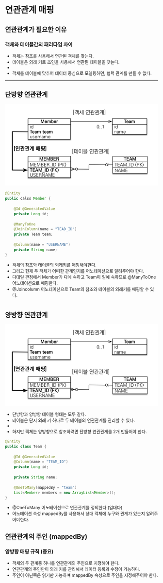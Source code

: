 # 연관관계 매핑

## 연관관계가 필요한 이유

### 객체와 테이블간의 패러다임 차이

- 객체는 참조를 사용해서 연관된 객체를 찾는다.
- 테이블은 외래 키로 조인을 사용해서 연관된 테이블을 찾는다.
-
- 객체를 테이블에 맞추어 데이터 중심으로 모델링하면, 협력 관계를 만들 수 없다.

---

## 단방향 연관관계

![](img/association_mapping_01.png)

```java
@Entity
public calss Member {
    
    @Id @GeneratedValue
    private Long id;
    
    @ManyToOne
    @JoinColumn(name = "TEAD_ID")
    private Team team;
    
    @Column(name = "USERNAME")
    private String name;  
}
```

- 객체의 참조와 테이블의 외래키를 매핑해야한다.
- 그리고 현재 두 객체가 어떠한 관계인지를 어노테이션으로 알려주어야 한다.
- 다대일 관점에서 Member가 다에 속하고 Team이 일에 속하므로 @ManyToOne 어노테이션으로 매핑한다.
- @Joincolumn 어노테이션으로 Team의 참조와 테이블의 외래키를 매핑할 수 있다.

#

## 양방향 연관관계

![](img/association_mapping_01.png)

- 단방향과 양방향 테이블 형태는 모두 같다.
- 테이블은 단지 외래 키 하나로 두 테이블의 연관관계를 관리할 수 있다.
- 
- 하지만 객체는 양방향으로 참조하려면 단방향 연관관계를 2개 만들어야 한다.

```java
@Entity
public class Team {

    @Id @GeneratedValue
    @Column(name = "TEAM_ID")
    private Long id;
    
    private String name;

    @OneToMany(mappedBy = "team")
    List<Member> members = new ArrayList<Member>();
}
```

- @OneToMany 어노테이션으로 연관관계를 정의한다 (일대다)
- 어노테이션 속성 mappedBy를 사용해서 상대 객체에 누구와 관계가 있는지 알려주어야한다.

## 연관관계의 주인 (mappedBy)

### 양방향 매핑 규칙 (중요)

- 객체의 두 관계중 하나를 연관관계의 주인으로 지정해야 한다.
- 연관관계의 주인만이 외래 키를 관리해서 데이터 등록과 수정이 가능하다.
- 주인이 아닌쪽은 읽기만 가능하며 mappedBy 속성으로 주인을 지정해주어야 한다.





